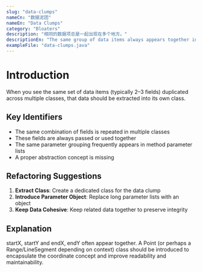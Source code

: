 ```yaml
---
slug: "data-clumps"
nameCn: "数据泥团"
nameEn: "Data Clumps"
category: "Bloaters"
description: "相同的数据项总是一起出现在多个地方。"
descriptionEn: "The same group of data items always appears together in multiple places."
exampleFile: "data-clumps.java"
---
```


# Introduction

When you see the same set of data items (typically 2–3 fields) duplicated across multiple classes, that data should be extracted into its own class.

## Key Identifiers

- The same combination of fields is repeated in multiple classes
- These fields are always passed or used together
- The same parameter grouping frequently appears in method parameter lists
- A proper abstraction concept is missing

## Refactoring Suggestions

1. **Extract Class**: Create a dedicated class for the data clump
2. **Introduce Parameter Object**: Replace long parameter lists with an object
3. **Keep Data Cohesive**: Keep related data together to preserve integrity

## Explanation

startX, startY and endX, endY often appear together. A Point (or perhaps a Range/LineSegment depending on context) class should be introduced to encapsulate the coordinate concept and improve readability and maintainability.